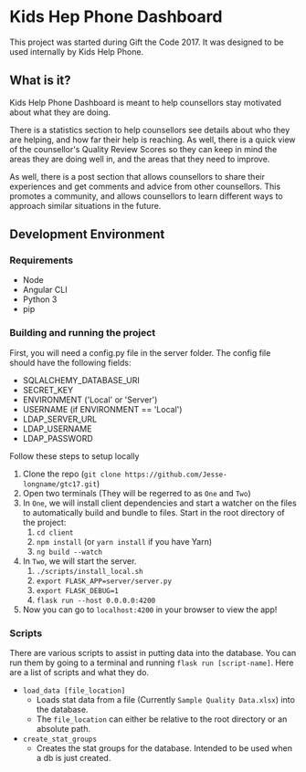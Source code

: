 # Kids Hep Phone Dashboard

This project was started during Gift the Code 2017. It was designed to be used internally by Kids Help Phone.

## What is it?

Kids Help Phone Dashboard is meant to help counsellors stay motivated about what they are doing. 

There is a statistics section to help counsellors see details about who they are helping, and how far their help is 
reaching. As well, there is a quick view of the counsellor's Quality Review Scores so they can keep in mind the 
areas they are doing well in, and the areas that they need to improve. 

As well, there is a post section that allows counsellors to share their experiences and get comments and advice
from other counsellors. This promotes a community, and allows counsellors to learn different ways to approach
similar situations in the future.

## Development Environment

### Requirements
* Node
* Angular CLI
* Python 3
* pip

### Building and running the project

First, you will need a config.py file in the server folder. The config file should have the following fields:
* SQLALCHEMY_DATABASE_URI
* SECRET_KEY
* ENVIRONMENT ('Local' or 'Server')
* USERNAME (if ENVIRONMENT == 'Local')
* LDAP\_SERVER_URL
* LDAP_USERNAME
* LDAP_PASSWORD

Follow these steps to setup locally

1. Clone the repo (`git clone https://github.com/Jesse-longname/gtc17.git`)
2. Open two terminals (They will be regerred to as `One` and `Two`)
3. In `One`, we will install client dependencies and start a watcher on the files to 
automatically build and bundle to files. Start in the root directory of the project:
    1. `cd client`
    2. `npm install` (or `yarn install` if you have Yarn)
    3. `ng build --watch`
4. In `Two`, we will start the server.
    1. `./scripts/install_local.sh`
    2. `export FLASK_APP=server/server.py`
    3. `export FLASK_DEBUG=1`
    4. `flask run --host 0.0.0.0:4200`
5. Now you can go to `localhost:4200` in your browser to view the app!

### Scripts

There are various scripts to assist in putting data into the database. You can run them
by going to a terminal and running `flask run [script-name]`. Here are a list of scripts
and what they do.
* `load_data [file_location]`
    * Loads stat data from a file (Currently `Sample Quality Data.xlsx`) into the 
    database. 
    * The `file_location` can either be relative to the root directory or an absolute 
    path.
* `create_stat_groups`
    * Creates the stat groups for the database. Intended to be used when a db is just 
    created.